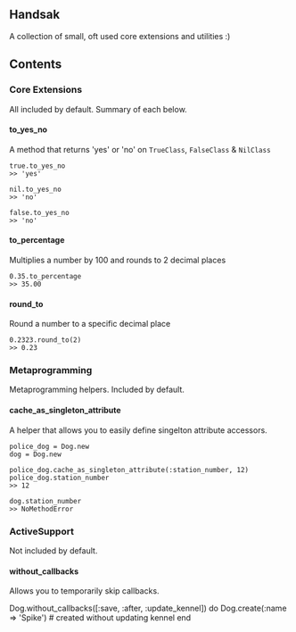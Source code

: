 ## Handsak
A collection of small, oft used core extensions and utilities :)

## Contents
### Core Extensions
All included by default. Summary of each below.

#### to_yes_no
A method that returns 'yes' or 'no' on `TrueClass`, `FalseClass` & `NilClass`

    true.to_yes_no 
    >> 'yes'
    
    nil.to_yes_no 
    >> 'no'
    
    false.to_yes_no 
    >> 'no'

#### to_percentage
Multiplies a number by 100 and rounds to 2 decimal places

    0.35.to_percentage
    >> 35.00

#### round_to
Round a number to a specific decimal place

    0.2323.round_to(2)
    >> 0.23


### Metaprogramming
Metaprogramming helpers. Included by default.
#### cache_as_singleton_attribute
A helper that allows you to easily define singelton attribute accessors.

    police_dog = Dog.new
    dog = Dog.new

    police_dog.cache_as_singleton_attribute(:station_number, 12)
    police_dog.station_number
    >> 12

    dog.station_number
    >> NoMethodError


### ActiveSupport
Not included by default. 
#### without_callbacks
Allows you to temporarily skip callbacks.

  Dog.without_callbacks([:save, :after, :update_kennel]) do
    Dog.create(:name => 'Spike') # created without updating kennel
  end

